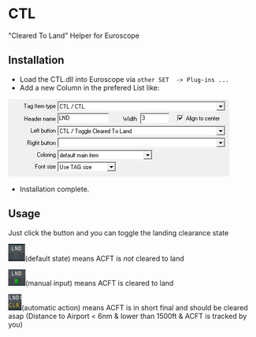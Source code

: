 # CTL
"Cleared To Land" Helper for Euroscope

## Installation

- Load the CTL.dll into Euroscope via `other SET  -> Plug-ins ...`
- Add a new Column in the prefered List like:

![Screenshot](docs/column.JPG)

- Installation complete.

## Usage

Just click the button and you can toggle the landing clearance state

![Screenshot](docs/notCleared.JPG)(default state) means ACFT is _not_ cleared to land

![Screenshot](docs/cleared.JPG)(manual input) means ACFT is cleared to land

![Screenshot](docs/alert.JPG)(automatic action) means ACFT is in short final and should be cleared asap
(Distance to Airport < 6nm & 
lower than 1500ft &
ACFT is tracked by you)

